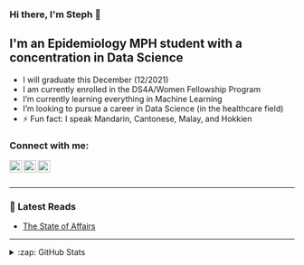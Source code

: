 ### Hi there, I'm Steph  👋

## I'm an Epidemiology MPH student with a concentration in Data Science 

- I will graduate this December (12/2021)
- I am currently enrolled in the DS4A/Women Fellowship Program 
- I’m currently learning everything in Machine Learning
- I’m looking to pursue a career in Data Science (in the healthcare field)
- ⚡ Fun fact: I speak Mandarin, Cantonese, Malay, and Hokkien


### Connect with me:

[<img align="left" alt="Steph Yap's Twitter | Twitter" width="22px" src="https://cdn.jsdelivr.net/npm/simple-icons@v3/icons/twitter.svg" />][twitter]
[<img align="left" alt="Steph Yap's linkedin | LinkedIn" width="22px" src="https://cdn.jsdelivr.net/npm/simple-icons@v3/icons/linkedin.svg" />][linkedin]
[<img align="left" alt="Steph Yap's instagram | Instagram" width="22px" src="https://cdn.jsdelivr.net/npm/simple-icons@v3/icons/instagram.svg" />][instagram]

<br />
<br />

---

### 📕 Latest Reads

- [The State of Affairs](https://www.amazon.com/State-Affairs-Rethinking-Infidelity/dp/0062322583)


---


<details>
  <summary>:zap: GitHub Stats</summary>

  <img align="left" alt="StephYaps's GitHub Stats" src="https://github-readme-stats.codestackr.vercel.app/api?username=stephyap&show_icons=true&hide_border=true" />

</details>

[twitter]: https://twitter.com/ChiufengYap
[instagram]: https://www.instagram.com/chiufeng/
[linkedin]: https://www.linkedin.com/in/chiufengyap/
